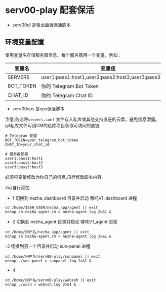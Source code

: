 # serv00-play 配套保活
- serv00ql 是青龙面板保活脚本
## 环境变量配置
使用变量名存储服务器信息，每个服务器用一个变量，例如：

|  变量名    | 变量值                                                    |
|  ----      | ----                                                      |
| SERVERS    | user1:pass1:host1,user2:pass2:host2,user3:pass3:host3     |
| BOT_TOKEN  | 你的 Telegram Bot Token                                   |
| CHAT_ID    |你的 Telegram Chat ID                                      |

- serv00vps 是vps保活脚本

注意:务必将`servers.conf` 文件存入私库或其他支持直链的云盘，避免信息泄露。git私库文件可用CM的私库项目获取可访问的直链
```
# Telegram 配置
BOT_TOKEN=your_telegram_bot_token
CHAT_ID=your_chat_id

# 服务器配置
user1:pass1:host1
user2:pass2:host2
user3:pass3:host3
```

必须将变量修改为你自己的信息,自行修改脚本内容。


#可自行添加 
- 1 切换到 nezha_dashboard 目录并启动 哪吒V1_dashboard 进程

```
cd /home/$SSH_USER/nezha_app/agent || exit
nohup sh nezha-agent.sh > nezha-agent.log 2>&1 &
```
- 2 切换到 nezha_agent 目录并启动 哪吒V1_agent 进程
```
cd /home/用户名/nezha_app/agent || exit
nohup sh nezha-agent.sh > nezha-agent.log 2>&1 &
```
-3 切换到另一个目录并启动 sun-panel 进程
```
cd /home/用户名/serv00-play/sunpanel || exit
nohup ./sun-panel > sunpanel.log 2>&1 &
```
- 4
```
cd /home/用户名/serv00-play/webssh || exit
nohup ./wssh > webssh.log 2>&1 &
```
  
